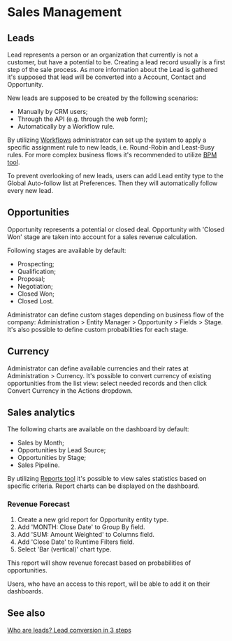 # Sales Management

## Leads

Lead represents a person or an organization that currently is not a customer, but have a potential to be. Creating a lead record usually is a first step of the sale process. As more information about the Lead is gathered it's supposed that lead will be converted into a Account, Contact and Opportunity.

New leads are supposed to be created by the following scenarios:

* Manually by CRM users;
* Through the API (e.g. through the web form);
* Automatically by a Workflow rule.

By utilizing [Workflows](https://github.com/espocrm/documentation/blob/master/administration/workflows.md) administrator can set up the system to apply a specific assignment rule to new leads, i.e. Round-Robin and Least-Busy rules. For more complex business flows it's recommended to utilize [BPM tool](https://github.com/espocrm/documentation/blob/master/administration/bpm.md).

To prevent overlooking of new leads, users can add Lead entity type to the Global Auto-follow list at Preferences. Then they will automatically follow every new lead. 

## Opportunities

Opportunity represents a potential or closed deal. Opportunity with 'Closed Won' stage are taken into account for a sales revenue calculation. 

Following stages are available by default:

* Prospecting;
* Qualification;
* Proposal;
* Negotiation;
* Closed Won;
* Closed Lost.

Administrator can define custom stages depending on business flow of the company: Administration > Entity Manager > Opportunity > Fields > Stage. It's also possible to define custom probabilities for each stage.

## Currency 

Administrator can define available currencies and their rates at Administration > Currency. It's possible to convert currency of existing opportunities from the list view: select needed records and then click Convert Currency in the Actions dropdown.

## Sales analytics

The following charts are available on the dashboard by default:

* Sales by Month;
* Opportunities by Lead Source;
* Opportunities by Stage;
* Sales Pipeline.

By utilizing [Reports tool](https://github.com/espocrm/documentation/blob/master/user-guide/reports.md) it's possible to view sales statistics based on specific criteria. Report charts can be displayed on the dashboard.

### Revenue Forecast

1. Create a new grid report for Opportunity entity type.
2. Add 'MONTH: Close Date' to Group By field. 
3. Add 'SUM: Amount Weighted' to Columns field.
4. Add 'Close Date' to Runtime Filters field.
5. Select 'Bar (vertical)' chart type.

This report will show revenue forecast based on probabilities of opportunities.

Users, who have an access to this report, will be able to add it on their dashboards.

## See also

[Who are leads? Lead conversion in 3 steps](https://www.espocrm.com/tips/lead-conversion/)
